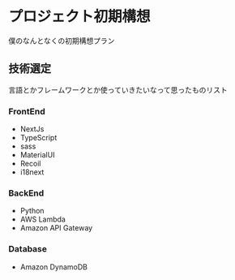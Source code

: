 # プロジェクト初期構想

僕のなんとなくの初期構想プラン

## 技術選定

言語とかフレームワークとか使っていきたいなって思ったものリスト

### FrontEnd

- NextJs
- TypeScript
- sass
- MaterialUI
- Recoil
- i18next

### BackEnd

- Python
- AWS Lambda
- Amazon API Gateway

### Database

- Amazon DynamoDB
